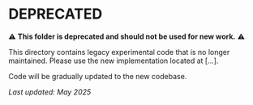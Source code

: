 # DEPRECATED

⚠️ **This folder is deprecated and should not be used for new work.** ⚠️

This directory contains legacy experimental code that is no longer maintained.
Please use the new implementation located at [...].

Code will be gradually updated to the new codebase.

*Last updated: May 2025*
